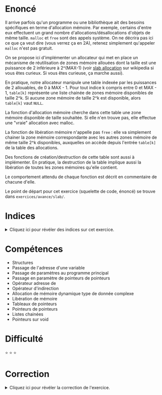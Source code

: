 # Enoncé

Il arrive parfois qu'un programme ou une bibliothèque ait des besoins
spécifiques en terme d'allocation mémoire. Par exemple, certains
d'entre eux effectuent un grand nombre d'allocations/désallocations
d'objets de même taille. `malloc` et `free` sont des appels
système. On ne décrira pas ici ce que ça veut dire (vous verrez ça en
2A), retenez simplement qu'appeler `malloc` n'est pas gratuit.

On se propose ici d'implémenter un allocateur qui met en place un
mécanisme de réutilisation de zones mémoire allouées dont la taille
est une puissance de 2 inférieure à 2^(MAX-1) (voir [slab
allocation](https://en.wikipedia.org/wiki/Slab_allocation) sur
wikipedia si vous êtes curieux. Si vous êtes curieuse, ça marche
aussi).

En pratique, notre allocateur manipule une table indexée par les
puissances de 2 allouables, de 0 à MAX - 1. Pour tout indice k compris
entre 0 et MAX - 1, `table[k]` représente une liste chainée de zones
mémoire disponibles de taille 2^k. Si aucune zone mémoire de taille
2^k est disponible, alors `table[k]` vaut `NULL`.

La fonction d'allocation mémoire cherche dans cette table une zone
mémoire disponible de taille souhaitée. Si elle n'en trouve pas, elle
effectue une "vraie" allocation avec malloc.

La fonction de libération mémoire n'appelle pas `free` : elle va
simplement chainer la zone mémoire correspondante avec les autres
zones mémoire de même taille 2^k disponibles, auxquelles on accède
depuis l'entrée `table[k]` de la table des allocations.

Des fonctions de création/destruction de cette table sont aussi à
implémenter. En pratique, la destruction de la table implique aussi la
libération de toutes les zones mémoires qu'elle contient.

Le comportement attendu de chaque fonction est décrit en commentaire
de chacune d'elle.

Le point de départ pour cet exercice (squelette de code, énoncé) se
trouve dans `exercices/avance/slab/`.

# Indices

<details>
<summary>Cliquez ici pour révéler des indices sur cet exercice.</summary>
<br>

- `man ffs` (qui ne veut pas dire "for fuck sake") ;

- `struct data ***table` vous pique les yeux? C'est simplement qu'on a
 besoin de modifier une donnée passée en paramètre de fonction. On
 passe donc l'adresse de cette donnée pour modifier directement
 l'emplacement mémoire où elle est stockée. Il se trouve que cette
 donnée est ici un `struct data **`, on passe donc un `struct data ***` à
 la fonction `create_table`. Ca devrait vous rappeler `echange(a, b)` dans
 la fiche "Passage de paramètres".

- `man assert`

- 32 est une puissance de 2 parce que 32 & 31 == 0. Par contre, 31
  n'est pas une puissance de 2. Ben oui : 31 & 30 == 1 !

</details>

# Compétences

* Structures
* Passage de l'adresse d'une variable
* Passage de paramètres au programme principal
* Passage en paramètre de pointeurs de pointeurs
* Opérateur adresse de
* Opérateur d'indirection
* Allocation de mémoire dynamique type de donnée complexe
* Libération de mémoire
* Tableaux de pointeurs
* Pointeurs de pointeurs
* Listes chainées
* Pointeurs sur void

# Difficulté

:star: :star: :star:
# Correction

<details>
<summary>Cliquez ici pour révéler la correction de l'exercice.</summary>
#### Corrigé du fichier Makefile

```make
CC=gcc
CFLAGS=-std=c99 -Wall -Wextra -g

all: slab

.PHONY: clean
clean:
	rm -f *~ *.o slab

```

#### Corrigé du fichier slab.c

```c
#include <stdlib.h>
#include <stdint.h>
#include <stdio.h>
#include <strings.h>
#include <stdbool.h>
#include <assert.h>

#define MAX 12 /* taille max d'une allocation = 2^11 = 2048. */

/* Structure de données représentant une zone mémoire. */
struct data{
    /* L'adresse du début de la zone mémoire. */
    void *base;

    /* Sa taille, en octets. */
    size_t size;

    /* L'adresse de la prochaine zone mémoire disponible de même
     * taille (liste simplement chainée). */
    struct data *next;
};

/* Astuce pour calculer rapidement si un nombre est une puissance de
 * 2. */
static inline bool is_power_of_two(size_t size)
{
    return (size & (size - 1)) == 0;
}

/* Alloue et initialise à zéro la table passée en paramètre. La taille
 * de cette table est définie par la constante préprocesseur MAX. */
static void create_table(struct data ***table)
{
    /* calloc alloue + initialise à 0. */
    *table = calloc(MAX, sizeof(struct data *));
}

/* Libère la table passée en paramètre, de taille MAX. Pour chacune
 * des entrées de la table, libère aussi les zones mémoires
 * disponibles, si elles existent. */
static void destroy_table(struct data **table)
{
    for (size_t i = 0; i < MAX; i++) {
	struct data *d = table[i];
	/*
	   Attention à ne pas écrire un truc du genre :
	   free(table[i]);
	   table[i] = table[i]->next;

	   Il faut sauvegarder la cellule suivante du chainage avant
	   de libérer la cellule courante.
	   */
	while (d != NULL) {
	    table[i] = table[i]->next;
	    /* Attention, free(d) n'aurait pas suffi ici : vous
	     * devez libérez tout ce que vous avez alloué
	     * dynamiquement (autant de free que de malloc dans le
	     * code, pour être sûr de ne rien oublier :
	     * valgrind). */
	    free(d->base);
	    free(d);
	    d = table[i];
	}
    }
    free(table);
}

/*
   Alloue une nouvelle zone mémoire de taille size.
   Si il existe une zone mémoire disponible de taille size dans la table, on l'utilise.
   Sinon, on effectue une "vraie" allocation, via l'appel système malloc.

   Cett fonction arrête le programme de manière brutale (assert) si la
   taille passée en paramètre n'est pas une puissance de 2, ou dépasse MAX.
 */
static struct data *allocate(struct data **table, size_t size)
{
    struct data *ret = NULL;
    /* assert arrête le programme si la condition passée en paramètre
     * est fausse. */
    assert(size <= (1 << (MAX - 1)));
    assert(is_power_of_two(size));
    /* ffs calcule la position du premier bit à 1 en partant des
     * poids faibles (man ffs, #include <strings.h>). */
    uint8_t pos = ffs(size) - 1;
    if (table[pos] != NULL) {
	/* S'il existe une zone mémoire disponible, on la retire du
	 * chainage. */
	ret = table[pos];
	table[pos] = table[pos]->next;
    } else {
	/* Sinon, on alloue pour de vrai. */
	ret = malloc(sizeof(struct data));
	ret->base = malloc(size);
    }

    ret->size = size;
    ret->next = NULL;
    return ret;
}

/*
   Libère la zone mémoire d passée en paramètre.  Cette fonction
   n'appelle pas free : la zone mémoire libérée est chainée aux autres
   zones mémoires de même taille de la table.
 */
static void deallocate(struct data **table, struct data *d)
{
    /* Voir commentaire sur ffs ci-dessus. */
    size_t size = ffs(d->size) - 1;
    /* Insertion en tête de la liste table[size]. */
    d->next = table[size];
    table[size] = d;
}

static void test(void)
{
    struct data **table = NULL;
    printf("On cree la table des zones mémoire.\n");
    create_table(&table);

    struct data *data1 = allocate(table, 128);
    void *data1_addr = data1->base;
    printf("Nouvelle zone mémoire de taille 128 allouée à l'adresse %p.\n", data1_addr);

    deallocate(table, data1);
    printf("La zone mémoire %p a été libérée, elle est donc disponible pour une allocation future.\n",
	    data1_addr);

    struct data *data2 = allocate(table, 128);
    void *data2_addr = data2->base;
    printf("Nouvelle zone mémoire de taille 128 allouée à l'adresse %p.\n", data2_addr);
    if (data1_addr == data2_addr) {
	printf("Super! On a bien réutilisé la zone mémoire libérée précédemment!\n");
    } else {
	printf("Argh... On aurait dû réutiliser de la mémoire, et on a fait malloc à la place!\n");
    }

    struct data *data3 = allocate(table, 128);
    printf("Nouvelle zone mémoire de taille 128 allouée à l'adresse %p.\n", data3->base);

    deallocate(table, data2);
    printf("La zone mémoire %p a été libérée, elle est donc disponible pour une allocation future.\n",
	    data2->base);

    deallocate(table, data3);
    printf("La zone mémoire %p a été libérée, elle est donc disponible pour une allocation future.\n",
	    data3->base);

    printf("On détruit la table des zones mémoire.\n");
    destroy_table(table);
}


int main(void)
{
    /* Vous pourrez appeler la fonction test() qui teste le bon
     * fonctionnement de l'allocateur, dès que vous aurez implémenté
     * l'exercice. */
    test();
    return EXIT_SUCCESS;
}

```


</details>
